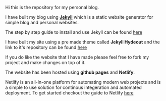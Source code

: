 Hi this is the repository for my personal blog. 

I have built my blog using **[Jekyll](https://jekyllrb.com/)** which is a static website generator for simple blog and personal websites.

The step by step guide to install and use Jekyll can be found [here](https://jekyllrb.com/docs/step-by-step/01-setup/)

I have built my site using a pre made theme called **Jekyll Hydeout** and the link to it's repository can be found [here](https://github.com/fongandrew/hydeout)

If you do like the website that I have made please feel free to fork my project and make changes on top of it.

The website has been hosted using **github pages** and **Netlify**.

Netlify is an all-in-one platform for automating modern web projects and is a simple to use solution for continous integeration and automated deployment. To get started checkout the guide to Netlify [here](https://docs.netlify.com/#get-started)
